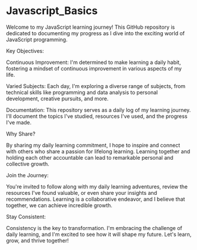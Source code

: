 # Javascript_Basics
Welcome to my JavaScript learning journey! This GitHub repository is dedicated to documenting my progress as I dive into the exciting world of JavaScript programming.
<br>
<p>
  Key Objectives:

Continuous Improvement: I'm determined to make learning a daily habit, fostering a mindset of continuous improvement in various aspects of my life.

Varied Subjects: Each day, I'm exploring a diverse range of subjects, from technical skills like programming and data analysis to personal development, creative pursuits, and more.

Documentation: This repository serves as a daily log of my learning journey. I'll document the topics I've studied, resources I've used, and the progress I've made.

Why Share?

By sharing my daily learning commitment, I hope to inspire and connect with others who share a passion for lifelong learning. Learning together and holding each other accountable can lead to remarkable personal and collective growth.

Join the Journey:

You're invited to follow along with my daily learning adventures, review the resources I've found valuable, or even share your insights and recommendations. Learning is a collaborative endeavor, and I believe that together, we can achieve incredible growth.

Stay Consistent:

Consistency is the key to transformation. I'm embracing the challenge of daily learning, and I'm excited to see how it will shape my future. Let's learn, grow, and thrive together!
</p>
